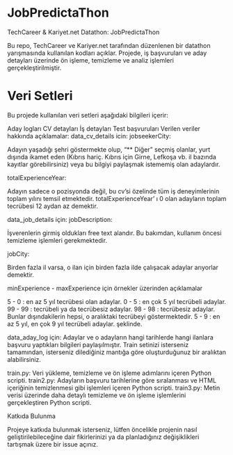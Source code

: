 # JobPredictaThon
TechCareer &amp; Kariyet.net Datathon: JobPredictaThon

Bu repo, TechCareer ve Kariyer.net tarafından düzenlenen bir datathon yarışmasında kullanılan kodları açıklar. Projede, iş başvuruları ve aday detayları üzerinde ön işleme, temizleme ve analiz işlemleri gerçekleştirilmiştir.

# Veri Setleri

Bu projede kullanılan veri setleri aşağıdaki bilgileri içerir:

Aday logları
CV detayları
İş detayları
Test başvuruları
Verilen veriler hakkında açıklamalar:
data_cv_details icin:
jobseekerCity:

Adayın yaşadığı şehri göstermekte olup, “** Diğer” seçmiş olanlar, yurt dışında ikamet eden (Kıbrıs hariç. Kıbrıs için Girne, Lefkoşa vb. il bazında kayıtlar görebilirsiniz) veya bu bilgiyi paylaşmak istememiş olan adaylardır.

totalExperienceYear:

Adayın sadece o pozisyonda değil, bu cv’si özelinde tüm iş deneyimlerinin toplam yılını temsil etmektedir. totalExperienceYear’ ı 0 olan adayların toplam tecrübesi 12 aydan az demektir.

data_job_details için:
jobDescription:

İşverenlerin girmiş oldukları free text alandır. Bu bakımdan, kullanım öncesi temizleme işlemleri gerekmektedir.

jobCity:

Birden fazla il varsa, o ilan için birden fazla ilde çalışacak adaylar arıyorlar demektir.

minExperience - maxExperience için örnekler üzerinden açıklamalar

5 - 0 : en az 5 yıl tecrübesi olan adaylar.
0 - 5 : en çok 5 yıl tecrübeli adaylar.
99 - 99 : tecrübeli ya da tecrübesiz adaylar.
98 - 98 : tecrübesiz adaylar.
Bunlar dışındakilerin hepsi, o aralıktaki tecrübeyi göstermektedir.
5 - 9 : en az 5 yıl, en çok 9 yıl tecrübeli adaylar.
şeklinde.

data_aday_log için:
Adaylar ve o adayların hangi tarihlerde hangi ilanlara başvuru yaptıkları bilgileri paylaşılmıştır. Train setinizi isterseniz tamamından, isterseniz dilediğiniz mantığa göre oluşturduğunuz bir aralıktan alabilirsiniz.

train.py: Veri yükleme, temizleme ve ön işleme adımlarını içeren Python scripti.
train2.py: Adayların başvuru tarihlerine göre sıralanması ve HTML içeriğinin temizlenmesi gibi işlemleri içeren Python scripti.
train3.py: Metin verisi üzerinde daha detaylı temizleme ve ön işleme işlemlerini gerçekleştiren Python scripti.

Katkıda Bulunma

Projeye katkıda bulunmak isterseniz, lütfen öncelikle projenin nasıl geliştirilebileceğine dair fikirlerinizi ya da planladığınız değişiklikleri tartışmak üzere bir issue açınız.

